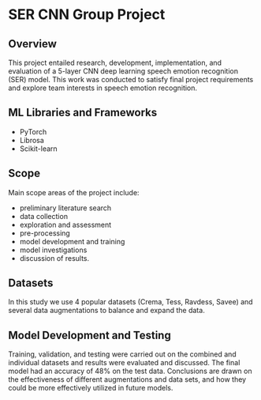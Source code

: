 # SER CNN Group Project

## Overview
This project entailed research, development, implementation, and evaluation of a 5-layer CNN deep learning speech emotion recognition (SER) model. This work was conducted to satisfy final project requirements and explore team interests in speech emotion recognition.

## ML Libraries and Frameworks
* PyTorch
* Librosa
* Scikit-learn

## Scope
Main scope areas of the project include:
* preliminary literature search
* data collection
* exploration and assessment
* pre-processing
* model development and training
* model investigations
* discussion of results.

## Datasets
In this study we use 4 popular datasets (Crema, Tess, Ravdess, Savee) and several data augmentations to balance and expand the data. 

## Model Development and Testing
Training, validation, and testing were carried out on the combined and individual datasets and results were evaluated and discussed. The final model had an accuracy of 48% on the test data. Conclusions are drawn on the effectiveness of different augmentations and data sets, and how they could be more effectively utilized in future models.

